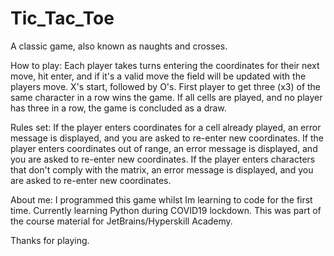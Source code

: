 # Tic_Tac_Toe
A classic game, also known as naughts and crosses.

How to play:
Each player takes turns entering the coordinates for their next move, hit enter, and if it's a valid move the field will be updated with the players move. X's start, followed by O's.
First player to get three (x3) of the same character in a row wins the game.
If all cells are played, and no player has three in a row, the game is concluded as a draw.


Rules set:
If the player enters coordinates for a cell already played, an error message is displayed, and you are asked to re-enter new coordinates.
If the player enters coordinates out of range, an error message is displayed, and you are asked to re-enter new coordinates.
If the player enters characters that don't comply with the matrix, an error message is displayed, and you are asked to re-enter new coordinates.


About me:
I programmed this game whilst Im learning to code for the first time. Currently learning Python during COVID19 lockdown.
This was part of the course material for JetBrains/Hyperskill Academy.

Thanks for playing.
